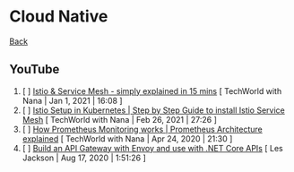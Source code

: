 # Cloud Native

[Back](./README.md)

## YouTube
1. [ ] [Istio & Service Mesh - simply explained in 15 mins](https://www.youtube.com/watch?v=16fgzklcF7Y) [ TechWorld with Nana | Jan 1, 2021 | 16:08 ]
1. [ ] [Istio Setup in Kubernetes | Step by Step Guide to install Istio Service Mesh](https://www.youtube.com/watch?v=voAyroDb6xk) [ TechWorld with Nana | Feb 26, 2021 | 27:26 ]
1. [ ] [How Prometheus Monitoring works | Prometheus Architecture explained](https://www.youtube.com/watch?v=h4Sl21AKiDg) [ TechWorld with Nana | Apr 24, 2020 | 21:30 ]
1. [ ] [Build an API Gateway with Envoy and use with .NET Core APIs](https://www.youtube.com/watch?v=UsoH5cqE1OA) [ Les Jackson | Aug 17, 2020 | 1:51:26 ]

